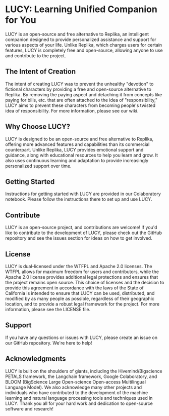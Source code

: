 
# LUCY: Learning Unified Companion for You

LUCY is an open-source and free alternative to Replika, an intelligent companion designed to provide personalized assistance and support for various aspects of your life. Unlike Replika, which charges users for certain features, LUCY is completely free and open-source, allowing anyone to use and contribute to the project.

## The Intent of Creation

The intent of creating LUCY was to prevent the unhealthy "devotion" to fictional characters by providing a free and open-source alternative to Replika. By removing the paying aspect and detaching it from concepts like paying for bills, etc. that are often attached to the idea of "responsibility," LUCY aims to prevent these characters from becoming people's twisted idea of responsibility. For more information, please see our wiki.

## Why Choose LUCY?

LUCY is designed to be an open-source and free alternative to Replika, offering more advanced features and capabilities than its commercial counterpart. Unlike Replika, LUCY provides emotional support and guidance, along with educational resources to help you learn and grow. It also uses continuous learning and adaptation to provide increasingly personalized support over time.

## Getting Started

Instructions for getting started with LUCY are provided in our Colaboratory notebook. Please follow the instructions there to set up and use LUCY.

## Contribute

LUCY is an open-source project, and contributions are welcome! If you'd like to contribute to the development of LUCY, please check out the GitHub repository and see the issues section for ideas on how to get involved.

## License

LUCY is dual-licensed under the WTFPL and Apache 2.0 licenses. The WTFPL allows for maximum freedom for users and contributors, while the Apache 2.0 license provides additional legal protections and ensures that the project remains open source. This choice of licenses and the decision to provide this agreement in accordance with the laws of the State of California is intended to ensure that LUCY can be used, distributed, and modified by as many people as possible, regardless of their geographic location, and to provide a robust legal framework for the project. For more information, please see the LICENSE file.

## Support

If you have any questions or issues with LUCY, please create an issue on our GitHub repository. We're here to help!

## Acknowledgments

LUCY is built on the shoulders of giants, including the Hivemind/Bigscience PETALS framework, the Langchain framework, Google Colaboratory, and BLOOM (BigScience Large Open-science Open-access Multilingual Language Model). We also acknowledge many other projects and individuals who have contributed to the development of the machine learning and natural language processing tools and techniques used in LUCY. Thank you all for your hard work and dedication to open-source software and research!
